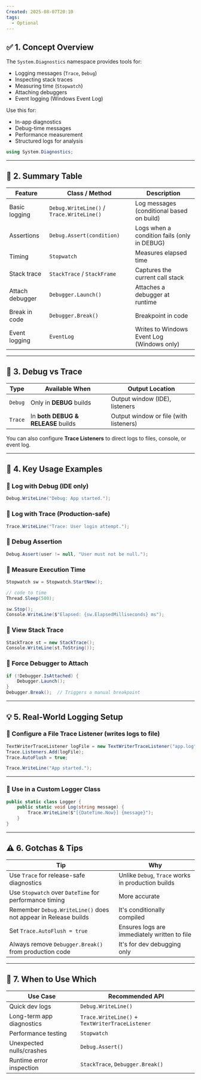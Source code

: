 ```yaml
---
Created: 2025-08-07T20:10
tags:
  - Optional
---
```

## ✅ 1. Concept Overview

The `System.Diagnostics` namespace provides tools for:

- Logging messages (`Trace`, `Debug`)
- Inspecting stack traces
- Measuring time (`Stopwatch`)
- Attaching debuggers
- Event logging (Windows Event Log)

Use this for:

- In-app diagnostics
- Debug-time messages
- Performance measurement
- Structured logs for analysis

```C#
using System.Diagnostics;
```

---

## 🧾 2. Summary Table

|Feature|Class / Method|Description|
|---|---|---|
|Basic logging|`Debug.WriteLine()` / `Trace.WriteLine()`|Log messages (conditional based on build)|
|Assertions|`Debug.Assert(condition)`|Logs when a condition fails (only in DEBUG)|
|Timing|`Stopwatch`|Measures elapsed time|
|Stack trace|`StackTrace` / `StackFrame`|Captures the current call stack|
|Attach debugger|`Debugger.Launch()`|Attaches a debugger at runtime|
|Break in code|`Debugger.Break()`|Breakpoint in code|
|Event logging|`EventLog`|Writes to Windows Event Log (Windows only)|

---

## 🧰 3. Debug vs Trace

|Type|Available When|Output Location|
|---|---|---|
|`Debug`|Only in **DEBUG** builds|Output window (IDE), listeners|
|`Trace`|In **both DEBUG & RELEASE** builds|Output window or file (with listeners)|

You can also configure **Trace Listeners** to direct logs to files, console, or event log.

---

## 🧪 4. Key Usage Examples

### 🔹 Log with Debug (IDE only)

```C#
Debug.WriteLine("Debug: App started.");
```

### 🔹 Log with Trace (Production-safe)

```C#
Trace.WriteLine("Trace: User login attempt.");
```

### 🔹 Debug Assertion

```C#
Debug.Assert(user != null, "User must not be null.");
```

### 🔹 Measure Execution Time

```C#
Stopwatch sw = Stopwatch.StartNew();

// code to time
Thread.Sleep(500);

sw.Stop();
Console.WriteLine($"Elapsed: {sw.ElapsedMilliseconds} ms");
```

### 🔹 View Stack Trace

```C#
StackTrace st = new StackTrace();
Console.WriteLine(st.ToString());
```

### 🔹 Force Debugger to Attach

```C#
if (!Debugger.IsAttached) {
    Debugger.Launch();
}
Debugger.Break();  // Triggers a manual breakpoint
```

---

## 💡 5. Real-World Logging Setup

### 🔸 Configure a File Trace Listener (writes logs to file)

```C#
TextWriterTraceListener logFile = new TextWriterTraceListener("app.log");
Trace.Listeners.Add(logFile);
Trace.AutoFlush = true;

Trace.WriteLine("App started.");
```

---

### 🔸 Use in a Custom Logger Class

```C#
public static class Logger {
    public static void Log(string message) {
        Trace.WriteLine($"[{DateTime.Now}] {message}");
    }
}
```

---

## ⚠️ 6. Gotchas & Tips

|Tip|Why|
|---|---|
|Use `Trace` for release-safe diagnostics|Unlike `Debug`, `Trace` works in production builds|
|Use `Stopwatch` over `DateTime` for performance timing|More accurate|
|Remember `Debug.WriteLine()` does not appear in Release builds|It's conditionally compiled|
|Set `Trace.AutoFlush = true`|Ensures logs are immediately written to file|
|Always remove `Debugger.Break()` from production code|It's for dev debugging only|

---

## 🧬 7. When to Use Which

|Use Case|Recommended API|
|---|---|
|Quick dev logs|`Debug.WriteLine()`|
|Long-term app diagnostics|`Trace.WriteLine()` + `TextWriterTraceListener`|
|Performance testing|`Stopwatch`|
|Unexpected nulls/crashes|`Debug.Assert()`|
|Runtime error inspection|`StackTrace`, `Debugger.Break()`|
